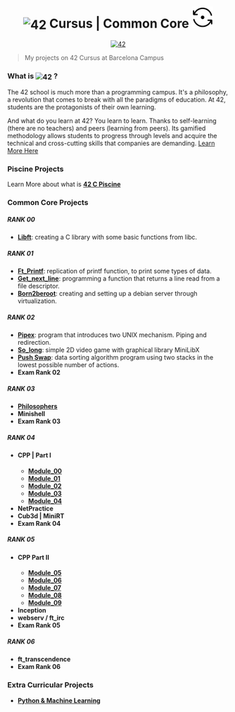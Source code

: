 <!--HEADER-->
<h1 align="center">
 <picture>
  <source media="(prefers-color-scheme: dark)" srcset="https://cdn.simpleicons.org/42/white">
  <img alt="42" width=40 align="center" src="https://cdn.simpleicons.org/42/Black">
 </picture>
 Cursus |
 Common Core
<img src="resources/InProgress.svg">
</h1>
<!--FINISH HEADER-->
<div align="center">
<a href='https://profile.intra.42.fr/users/jcheel-n' target="_blank"><img alt='42' src='https://img.shields.io/badge/Barcelona-000000?logo=42&logoColor=White'/></a>
</div>

> My projects on 42 Cursus at Barcelona Campus

<!--<div align="right">
<a href="https://github.com/JaeSeoKim/badge42"><img width=500 src="https://badge42.vercel.app/api/v2/clfo781th000608l4lo1z8jb2/stats?cursusId=21&coalitionId=205" alt="jcheel-n's 42 stats" /></a>
</div>-->

<h3>
What is
 <picture>
  <source media="(prefers-color-scheme: dark)" srcset="https://cdn.simpleicons.org/42/white">
  <img alt="42" width=32 align="center" src="https://cdn.simpleicons.org/42/Black">
 </picture>
 ?
</h3>
The 42 school is much more than a programming campus. It's a philosophy, a revolution that comes to break with all the paradigms of education. At 42, students are the protagonists of their own learning.

And what do you learn at 42? You learn to learn. Thanks to self-learning (there are no teachers) and peers (learning from peers). Its gamified methodology allows students to progress through levels and acquire the technical and cross-cutting skills that companies are demanding.
<a href="https://42.fr/en/the-program/innovative-learning/">Learn More Here</a>

### Piscine Projects
Learn More about what is **[42 C Piscine](https://github.com/josephcheel/42-Piscine)**

### Common Core Projects
##### RANK 00
* **[Libft](https://github.com/josephcheel/42-Libft)**: creating a C library with some basic functions from libc.
##### RANK 01
* **[Ft_Printf](https://github.com/josephcheel/42-Ft_Printf)**: replication of printf function, to print some types of data.
* **[Get_next_line](https://github.com/josephcheel/42-Get_next_line)**: programming a function that returns a line read from a file descriptor.
* **[Born2beroot](https://github.com/josephcheel/42-Born2beroot)**: creating and setting up a debian server through virtualization.
##### RANK 02
* **[Pipex](https://github.com/josephcheel/42-Pipex)**: program that introduces two UNIX mechanism. Piping and redirection.
* **[So_long](https://github.com/josephcheel/42-So_long)**: simple 2D video game with graphical library MiniLibX
* **[Push Swap](https://github.com/josephcheel/42-Push_Swap)**: data sorting algorithm program using two stacks in the lowest possible number of actions. 
* **Exam Rank 02**
##### RANK 03
* **[Philosophers](https://github.com/josephcheel/42-Philosophers)**
* **Minishell**
* **Exam Rank 03**
##### RANK 04
* #### CPP | Part I
  * **[Module_00](https://github.com/josephcheel/42-CPP/tree/main/CPP_Module_00)**
  * **[Module_01](https://github.com/josephcheel/42-CPP/tree/main/CPP_Module_01)**
  * **[Module_02](https://github.com/josephcheel/42-CPP/tree/main/CPP_Module_02)**
  * **[Module_03](https://github.com/josephcheel/42-CPP/tree/main/CPP_Module_03)**
  * **[Module_04](https://github.com/josephcheel/42-CPP/tree/main/CPP_Module_04)**
* **NetPractice**
* **Cub3d | MiniRT**
* **Exam Rank 04**
 ##### RANK 05
* #### CPP Part II
  * **[Module_05](https://github.com/josephcheel/42-CPP/tree/main/CPP_Module_05)**
  * **[Module_06](https://github.com/josephcheel/42-CPP/tree/main/CPP_Module_06)**
  * **[Module_07](https://github.com/josephcheel/42-CPP/tree/main/CPP_Module_07)**
  * **[Module_08](https://github.com/josephcheel/42-CPP/tree/main/CPP_Module_08)**
  * **[Module_09](https://github.com/josephcheel/42-CPP/tree/main/CPP_Module_09)**
* **Inception**
* **webserv / ft_irc**
* **Exam Rank 05**
 ##### RANK 06
* **ft_transcendence**
* **Exam Rank 06**

### Extra Curricular Projects
* **[Python & Machine Learning](https://github.com/josephcheel/42-Python-Machine-Learning)**

